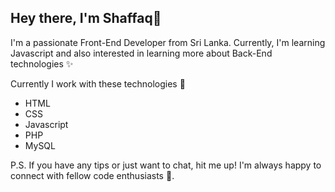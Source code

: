 Hey there, I'm Shaffaq👋
-------------------------

I'm a passionate Front-End Developer from Sri Lanka. Currently, I'm learning Javascript and also interested in learning more about Back-End technologies ✨

Currently I work with these technologies 🚀
* HTML
* CSS
* Javascript
* PHP
* MySQL

P.S. If you have any tips or just want to chat, hit me up! I'm always happy to connect with fellow code enthusiasts 🤝.
